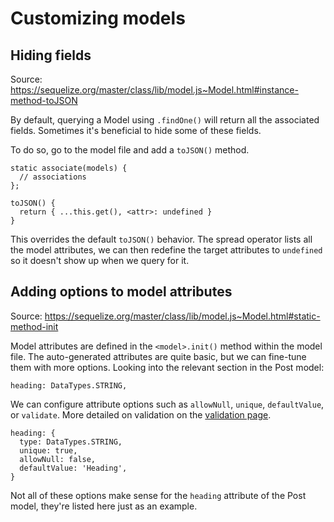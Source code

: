 # Customizing models

## Hiding fields

Source: https://sequelize.org/master/class/lib/model.js~Model.html#instance-method-toJSON

By default, querying a Model using `.findOne()` will return all the associated fields. Sometimes it's beneficial to hide some of these fields.

To do so, go to the model file and add a `toJSON()` method.

```
static associate(models) {
  // associations
};

toJSON() {
  return { ...this.get(), <attr>: undefined }
}
```

This overrides the default `toJSON()` behavior. The spread operator lists all the model attributes, we can then redefine the target attributes to `undefined` so it doesn't show up when we query for it.

## Adding options to model attributes

Source: https://sequelize.org/master/class/lib/model.js~Model.html#static-method-init

Model attributes are defined in the `<model>.init()` method within the model file. The auto-generated attributes are quite basic, but we can fine-tune them with more options. Looking into the relevant section in the Post model:

```
heading: DataTypes.STRING,
```

We can configure attribute options such as `allowNull`, `unique`, `defaultValue`, or `validate`. More detailed on validation on the [validation page](/docs/validation.md).

```
heading: {
  type: DataTypes.STRING,
  unique: true,
  allowNull: false,
  defaultValue: 'Heading',
}
```

Not all of these options make sense for the `heading` attribute of the Post model, they're listed here just as an example.
